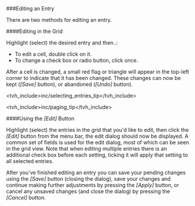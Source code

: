 ###Editing an Entry

There are two methods for editing an entry.

####Editing in the Grid

Highlight (select) the desired entry and then..:

* To edit a cell, double click on it. 
* To change a check box or radio button, click once.

After a cell is changed, a small red flag or triangle will appear in 
the top-left corner to indicate that it has been changed. These changes 
can now be kept (*[Save]* button), or abandoned (*[Undo]* button).

<tvh_include>inc/selecting_entries_tip</tvh_include>

<tvh_include>inc/paging_tip</tvh_include>

####Using the *[Edit]* Button

Highlight (select) the entries in the grid that you'd like to edit, then 
click the *[Edit]* button from the menu bar, the edit dialog should now 
be displayed. A common set of fields is used for the edit dialog, most 
of which can be seen in the grid view. Note that when editing multiple 
entries there is an additional check box before each setting, 
ticking it will apply that setting to all selected entries.

After you've finished editing an entry you can save your pending changes 
using the *[Save]* button (closing the dialog), save your changes and continue making 
further adjustments by pressing the *[Apply]* button, or cancel any unsaved 
changes (and close the dialog) by pressing the *[Cancel]* button.
